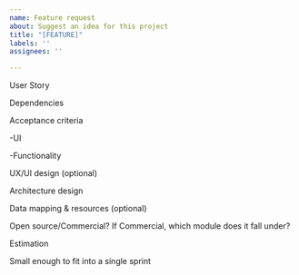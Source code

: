 ```yaml
---
name: Feature request
about: Suggest an idea for this project
title: "[FEATURE]"
labels: ''
assignees: ''

---
```


User Story

Dependencies

Acceptance criteria

-UI

-Functionality

UX/UI design (optional)

Architecture design

Data mapping & resources (optional)

Open source/Commercial? If Commercial, which module does it fall under?

Estimation

Small enough to fit into a single sprint
